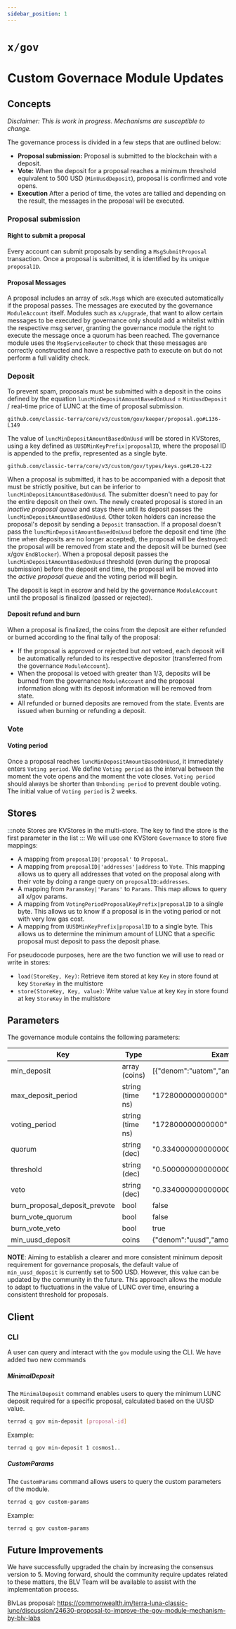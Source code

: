 ```yaml
---
sidebar_position: 1
---
```


# `x/gov`
# Custom Governace Module Updates

## Concepts

*Disclaimer: This is work in progress. Mechanisms are susceptible to change.*

The governance process is divided in a few steps that are outlined below:
* **Proposal submission:** Proposal is submitted to the blockchain with a
  deposit.
* **Vote:** When the deposit for a proposal reaches a minimum threshold equivalent to
 500 USD (`MinUusdDeposit`), proposal is confirmed and vote opens. 
* **Execution** After a period of time, the votes are tallied and depending
  on the result, the messages in the proposal will be executed.
### Proposal submission

#### Right to submit a proposal

Every account can submit proposals by sending a `MsgSubmitProposal` transaction.
Once a proposal is submitted, it is identified by its unique `proposalID`.
#### Proposal Messages

A proposal includes an array of `sdk.Msg`s which are executed automatically if the
proposal passes. The messages are executed by the governance `ModuleAccount` itself. Modules
such as `x/upgrade`, that want to allow certain messages to be executed by governance
only should add a whitelist within the respective msg server, granting the governance
module the right to execute the message once a quorum has been reached. The governance
module uses the `MsgServiceRouter` to check that these messages are correctly constructed
and have a respective path to execute on but do not perform a full validity check.
### Deposit

To prevent spam, proposals must be submitted with a deposit in the coins defined by the equation `luncMinDepositAmountBasedOnUusd` = `MinUusdDeposit` / real-time price of LUNC at the time of proposal submission.
```keeper reference
github.com/classic-terra/core/v3/custom/gov/keeper/proposal.go#L136-L149
```
The value of `luncMinDepositAmountBasedOnUusd` will be stored in KVStores, using a key defined as `UUSDMinKeyPrefix|proposalID`, where the proposal ID is appended to the prefix, represented as a single byte.
```types reference
github.com/classic-terra/core/v3/custom/gov/types/keys.go#L20-L22
```

When a proposal is submitted, it has to be accompanied with a deposit that must be
strictly positive, but can be inferior to `luncMinDepositAmountBasedOnUusd`. The submitter doesn't need
to pay for the entire deposit on their own. The newly created proposal is stored in
an *inactive proposal queue* and stays there until its deposit passes the `luncMinDepositAmountBasedOnUusd`.
Other token holders can increase the proposal's deposit by sending a `Deposit`
transaction. If a proposal doesn't pass the `luncMinDepositAmountBasedOnUusd` before the deposit end time
(the time when deposits are no longer accepted), the proposal will be destroyed: the
proposal will be removed from state and the deposit will be burned (see x/gov `EndBlocker`).
When a proposal deposit passes the `luncMinDepositAmountBasedOnUusd` threshold (even during the proposal
submission) before the deposit end time, the proposal will be moved into the
*active proposal queue* and the voting period will begin.

The deposit is kept in escrow and held by the governance `ModuleAccount` until the
proposal is finalized (passed or rejected).
#### Deposit refund and burn

When a proposal is finalized, the coins from the deposit are either refunded or burned
according to the final tally of the proposal:

* If the proposal is approved or rejected but *not* vetoed, each deposit will be
  automatically refunded to its respective depositor (transferred from the governance
  `ModuleAccount`).
* When the proposal is vetoed with greater than 1/3, deposits will be burned from the
  governance `ModuleAccount` and the proposal information along with its deposit
  information will be removed from state.
* All refunded or burned deposits are removed from the state. Events are issued when
  burning or refunding a deposit.
### Vote

#### Voting period

Once a proposal reaches `luncMinDepositAmountBasedOnUusd`, it immediately enters `Voting period`. We
define `Voting period` as the interval between the moment the vote opens and
the moment the vote closes. `Voting period` should always be shorter than
`Unbonding period` to prevent double voting. The initial value of
`Voting period` is 2 weeks.

## Stores

:::note
Stores are KVStores in the multi-store. The key to find the store is the first parameter in the list
:::
We will use one KVStore `Governance` to store five mappings:

* A mapping from `proposalID|'proposal'` to `Proposal`.
* A mapping from `proposalID|'addresses'|address` to `Vote`. This mapping allows
  us to query all addresses that voted on the proposal along with their vote by
  doing a range query on `proposalID:addresses`.
* A mapping from `ParamsKey|'Params'` to `Params`. This map allows to query all 
  x/gov params.
* A mapping from `VotingPeriodProposalKeyPrefix|proposalID` to a single byte. This allows
  us to know if a proposal is in the voting period or not with very low gas cost.
* A mapping from `UUSDMinKeyPrefix|proposalID` to a single byte. This allows us to determine the minimum amount of LUNC that a specific proposal must deposit to pass the deposit phase.
  
For pseudocode purposes, here are the two function we will use to read or write in stores:

* `load(StoreKey, Key)`: Retrieve item stored at key `Key` in store found at key `StoreKey` in the multistore
* `store(StoreKey, Key, value)`: Write value `Value` at key `Key` in store found at key `StoreKey` in the multistore

## Parameters

The governance module contains the following parameters:

| Key                           | Type             | Example                                 |
|-------------------------------|------------------|-----------------------------------------|
| min_deposit       | array (coins)    | [{"denom":"uatom","amount":"10000000"}] |
| max_deposit_period            | string (time ns) | "172800000000000" (17280s)              |
| voting_period                 | string (time ns) | "172800000000000" (17280s)              |
| quorum                        | string (dec)     | "0.334000000000000000"                  |
| threshold                     | string (dec)     | "0.500000000000000000"                  |
| veto                          | string (dec)     | "0.334000000000000000"                  |
| burn_proposal_deposit_prevote | bool             | false                                   |
| burn_vote_quorum              | bool             | false                                   |
| burn_vote_veto                | bool             | true                                    |
| min_uusd_deposit              | coins            |{"denom":"uusd","amount":"500000"}       |
**NOTE**: 
Aiming to establish a clearer and more consistent minimum deposit requirement for governance proposals, the default value of `min_uusd_deposit` is currently set to 500 USD. However, this value can be updated by the community in the future. This approach allows the module to adapt to fluctuations in the value of LUNC over time, ensuring a consistent threshold for proposals.

## Client

### CLI

A user can query and interact with the `gov` module using the CLI.
We have added two new commands 

##### MinimalDeposit
The `MinimalDeposit` command enables users to query the minimum LUNC deposit required for a specific proposal, calculated based on the UUSD value. 


```bash
terrad q gov min-deposit [proposal-id] 
```
Example:

```bash
terrad q gov min-deposit 1 cosmos1..
```

##### CustomParams
The `CustomParams` command allows users to query the custom parameters of the module.


```bash
terrad q gov custom-params 
```
Example:

```bash
terrad q gov custom-params
```
## Future Improvements
We have successfully upgraded the chain by increasing the consensus version to 5. Moving forward,
 should the community require updates related to these matters, the BLV Team will be available to 
 assist with the implementation process.

BlvLas proposal: https://commonwealth.im/terra-luna-classic-lunc/discussion/24630-proposal-to-improve-the-gov-module-mechanism-by-blv-labs
